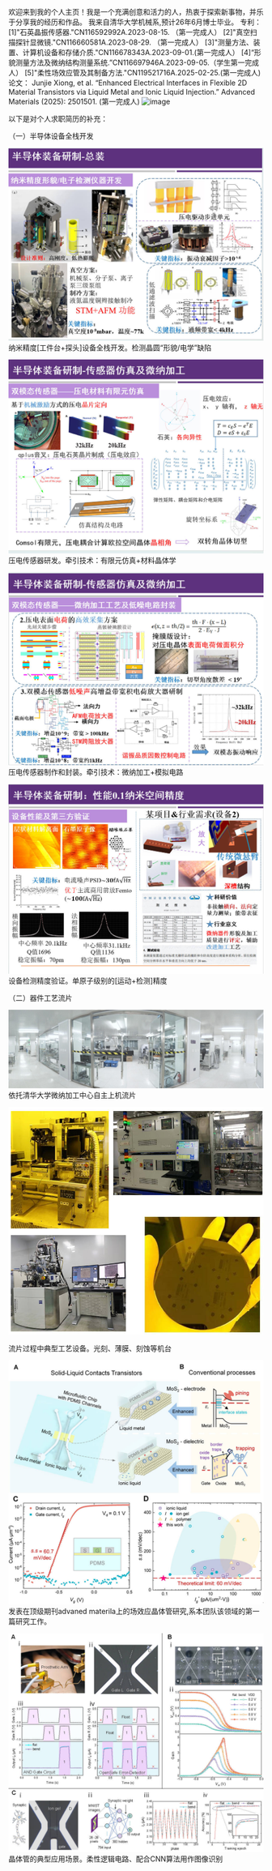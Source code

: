 欢迎来到我的个人主页！我是一个充满创意和活力的人，热衷于探索新事物，并乐于分享我的经历和作品。
我来自清华大学机械系,预计26年6月博士毕业。
专利：
[1]"石英晶振传感器."CN116592992A.2023-08-15. （第一完成人）
[2]"真空扫描探针显微镜."CN116660581A.2023-08-29. （第一完成人）
[3]"测量方法、装置、计算机设备和存储介质."CN116678343A.2023-09-01.(第一完成人）
[4]“形貌测量方法及微纳结构测量系统.”CN116697946A.2023-09-05.（学生第一完成人）
[5]"柔性场效应管及其制备方法."CN119521716A.2025-02-25.(第一完成人)
论文：
Junjie Xiong, et al. “Enhanced Electrical Interfaces in Flexible 2D Material Transistors via Liquid Metal and Ionic Liquid Injection.” Advanced Materials (2025): 2501501. (第一完成人)
<img width="2903" height="441" alt="image" src="https://github.com/user-attachments/assets/f991051e-f815-45b1-9556-18be6b2f5dab" />



以下是对个人求职简历的补充：

（一）半导体设备全栈开发

![](static/image1.jpg)
纳米精度[工件台+探头]设备全栈开发。检测晶圆“形貌/电学”缺陷


![](static/image2.jpg)
压电传感器研发。牵引技术：有限元仿真+材料晶体学


![](static/image3.jpg)
压电传感器制作和封装。牵引技术：微纳加工+模拟电路


![](static/image4.jpg)
设备检测精度验证。单原子级别的[运动+检测]精度


（二）器件工艺流片

![](static/image7.jpg)
依托清华大学微纳加工中心自主上机流片


![](static/image8.jpg)

流片过程中典型工艺设备。光刻、薄膜、刻蚀等机台


![](static/image9.jpg)
发表在顶级期刊advaned materila上的场效应晶体管研究,系本团队该领域的第一篇研究工作。


![](static/image10.jpg)
晶体管的典型应用场景。柔性逻辑电路、配合CNN算法用作图像识别



